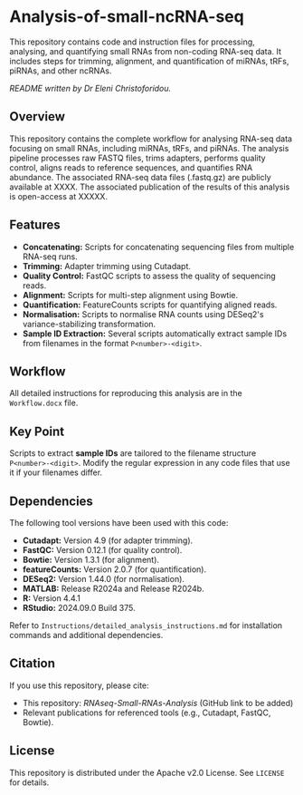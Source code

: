 # Analysis-of-small-ncRNA-seq
This repository contains code and instruction files for processing, analysing, and quantifying small RNAs from non-coding RNA-seq data. It includes steps for trimming, alignment, and quantification of miRNAs, tRFs, piRNAs, and other ncRNAs.

_README written by Dr Eleni Christoforidou._

## Overview
This repository contains the complete workflow for analysing RNA-seq data focusing on small RNAs, including miRNAs, tRFs, and piRNAs. The analysis pipeline processes raw FASTQ files, trims adapters, performs quality control, aligns reads to reference sequences, and quantifies RNA abundance. The associated RNA-seq data files (.fastq.gz) are publicly available at XXXX. The associated publication of the results of this analysis is open-access at XXXXX.

## Features
- **Concatenating:** Scripts for concatenating sequencing files from multiple RNA-seq runs.
- **Trimming:** Adapter trimming using Cutadapt.
- **Quality Control:** FastQC scripts to assess the quality of sequencing reads.
- **Alignment:** Scripts for multi-step alignment using Bowtie.
- **Quantification:** FeatureCounts scripts for quantifying aligned reads.
- **Normalisation:** Scripts to normalise RNA counts using DESeq2's variance-stabilizing transformation.
- **Sample ID Extraction:** Several scripts automatically extract sample IDs from filenames in the format `P<number>-<digit>`.

## Workflow
All detailed instructions for reproducing this analysis are in the `Workflow.docx` file.

## Key Point
Scripts to extract **sample IDs** are tailored to the filename structure `P<number>-<digit>`. Modify the regular expression in any code files that use it if your filenames differ.

## Dependencies
The following tool versions have been used with this code:
- **Cutadapt:** Version 4.9 (for adapter trimming).
- **FastQC:** Version 0.12.1 (for quality control).
- **Bowtie:** Version 1.3.1 (for alignment).
- **featureCounts:** Version 2.0.7 (for quantification).
- **DESeq2:** Version 1.44.0 (for normalisation).
- **MATLAB:** Release R2024a and Release R2024b.
- **R:** Version 4.4.1
- **RStudio:** 2024.09.0 Build 375.

Refer to `Instructions/detailed_analysis_instructions.md` for installation commands and additional dependencies.

## Citation
If you use this repository, please cite:
- This repository: *RNAseq-Small-RNAs-Analysis* (GitHub link to be added)
- Relevant publications for referenced tools (e.g., Cutadapt, FastQC, Bowtie).

## License
This repository is distributed under the Apache v2.0 License. See `LICENSE` for details.
